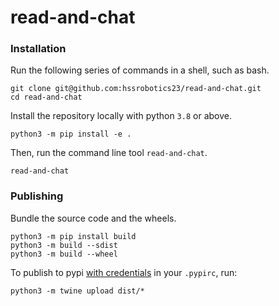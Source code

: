 # read-and-chat

### Installation 

Run the following series of commands in a shell, such as bash.

```
git clone git@github.com:hssrobotics23/read-and-chat.git
cd read-and-chat
```

Install the repository locally with python `3.8` or above.

```
python3 -m pip install -e .
```

Then, run the command line tool `read-and-chat`.

```
read-and-chat
```

### Publishing

Bundle the source code and the wheels.

```
python3 -m pip install build
python3 -m build --sdist
python3 -m build --wheel
```

To publish to pypi [with credentials][creds] in your `.pypirc`, run:

```
python3 -m twine upload dist/*
```

[creds]: https://packaging.python.org/en/latest/guides/distributing-packages-using-setuptools/#id71
